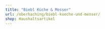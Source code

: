 ```yaml
---
title: "Biebl Küche & Messer"
url: /oberhaching/biebl-kueche-und-messer/
shop: Haushaltsartikel
---
```

